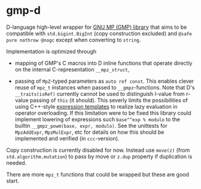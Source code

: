 # gmp-d

D-language high-level wrapper for [GNU MP (GMP) library](https://gmplib.org/)
that aims to be compatible with `std.bigint.BigInt` (copy construction excluded)
and `@safe pure nothrow @nogc` except when converting to `string`.

Implementation is optimized through

- mapping of GMP's C macros into D inline functions that operate directly on the
  internal C-representation `__mpz_struct`,

- passing of `MpZ`-typed parameters as `auto ref const`. This enables clever
  reuse of `mpz_t` instances when passed to `__gmpz`-functions. Note that D's
  `__traits(isRef)` currently cannot be used to distinguish l-value from r-value
  passing of `this` (it should). This severly limits the possibilities of using
  C++-style
  [expression templates](https://en.wikipedia.org/wiki/Expression_templates) to
  realize lazy evaluation in operator overloading. If this limitation were to be
  fixed this library could implement lowering of expressions such `base^^exp %
  modulo` to the builtin `__gmpz_powm(base, expr, modulo)`. See the unittests
  for `MpzAddExpr`, `MpzMulExpr`, etc for details on how this should be
  implemented and verified (in `ccc`-version).

Copy construction is currently disabled for now. Instead use `move(z)` (from
`std.algorithm.mutation`) to pass by move or `z.dup` property if duplication is
needed.

There are more `mpz_t` functions that could be wrapped but these are good start.
